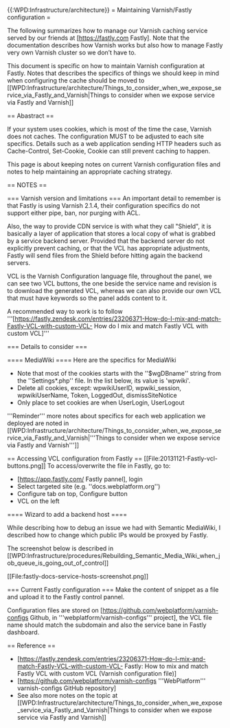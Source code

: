 {{:WPD:Infrastructure/architecture}}
= Maintaining Varnish/Fastly configuration =

The following summarizes how to manage our Varnish caching service served by our friends at [https://fastly.com Fastly]. Note that the documentation describes how Varnish works but also how to manage Fastly very own Varnish cluster so we don’t have to.

This document is specific on how to maintain Varnish configuration at Fastly. Notes that describes the specifics of things we should keep in mind when configuring the cache should be moved to [[WPD:Infrastructure/architecture/Things_to_consider_when_we_expose_service_via_Fastly_and_Varnish|Things to consider when we expose service via Fastly and Varnish]]

== Abastract ==

If your system uses cookies, which is most of the time the case, Varnish does not caches. The configuration MUST to be adjusted to each site specifics. Details such as a web application sending HTTP headers such as Cache-Control, Set-Cookie, Cookie can still prevent caching to happen.

This page is about keeping notes on current Varnish configuration files and notes to help maintaining an appropriate caching strategy. 

== NOTES ==

=== Varnish version and limitations ===
An important detail to remember is that Fastly is using Varnish 2.1.4, their configuration specifics do not support either pipe, ban, nor purging with ACL. 

Also, the way to provide CDN service is with what they call "Shield", it is basically a layer of application that stores a local copy of what is grabbed by a service backend server. Provided that the backend server do not explicitly prevent caching, or that the VCL has appropriate adjustments, Fastly will send files from the Shield before hitting again the backend servers.

VCL is the Varnish Configuration language file, throughout the panel, we can see two VCL buttons, the one beside the service name and revision is to download the generated VCL, whereas we can also provide our own VCL that must have keywords so the panel adds content to it.

A recommended way to work is to follow '''[https://fastly.zendesk.com/entries/23206371-How-do-I-mix-and-match-Fastly-VCL-with-custom-VCL-  How do I mix and match Fastly VCL with custom VCL]'''

=== Details to consider ===

==== MediaWiki ====
Here are the specifics for MediaWiki
* Note that most of the cookies starts with the ''$wgDBname'' string from the ''Settings*.php'' file. In the list below, its value is 'wpwiki'.
* Delete all cookies, except: wpwikiUserID, wpwiki_session, wpwikiUserName, Token, LoggedOut, dismissSiteNotice
* Only place to set cookies are when UserLogin, UserLogout

'''Reminder''' more notes about specifics for each web application we deployed are noted in  [[WPD:Infrastructure/architecture/Things_to_consider_when_we_expose_service_via_Fastly_and_Varnish|'''Things to consider when we expose service via Fastly and Varnish''']]

== Accessing VCL configuration from Fastly ==
[[File:20131121-Fastly-vcl-buttons.png]]
To access/overwrite the file in Fastly, go to:
* [https://app.fastly.com/ Fastly pannel], login
* Select targeted site (e.g. ''docs.webplatform.org'')
* Configure tab on top, Configure button
* VCL on the left

==== Wizard to add a backend host ====

While describing how to debug an issue we had with Semantic MediaWiki, I described how to change which public IPs would be proxyed by Fastly.

The screenshot below is described in [[WPD:Infrastructure/procedures/Rebuilding_Semantic_Media_Wiki_when_job_queue_is_going_out_of_control]]

[[File:fastly-docs-service-hosts-screenshot.png]]

=== Current Fastly configuration ===
Make the content of snippet as a file and upload it to the Fastly control pannel.

Configuration files are stored on [https://github.com/webplatform/varnish-configs Github, in '''webplatform/varnish-configs''' project], the VCL file name should match the subdomain and also the service bane in Fastly dashboard.

== Reference ==

* [https://fastly.zendesk.com/entries/23206371-How-do-I-mix-and-match-Fastly-VCL-with-custom-VCL- Fastly: How to mix and match Fastly VCL with custom VCL (Varnish configuration file)]
* [https://github.com/webplatform/varnish-configs '''WebPlatform''' varnish-configs GitHub repository]
* See also more notes on the topic at [[WPD:Infrastructure/architecture/Things_to_consider_when_we_expose_service_via_Fastly_and_Varnish|Things to consider when we expose service via Fastly and Varnish]]